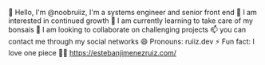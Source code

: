 👋 Hello, I'm @noobruiiz, I'm a systems engineer and senior front end
👀 I am interested in continued growth
🌱 I am currently learning to take care of my bonsais
💞️ I am looking to collaborate on challenging projects
📫 you can contact me through my social networks
😄 Pronouns: ruiiz.dev
⚡ Fun fact: I love one piece
👨‍💻 https://estebanjimenezruiz.com/
